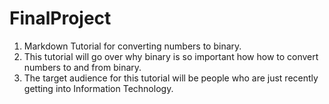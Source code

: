 # FinalProject
1. Markdown Tutorial for converting numbers to binary.
2. This tutorial will go over why binary is so important how how to convert numbers to and from binary.
3. The target audience for this tutorial will be people who are just recently getting into Information Technology.
